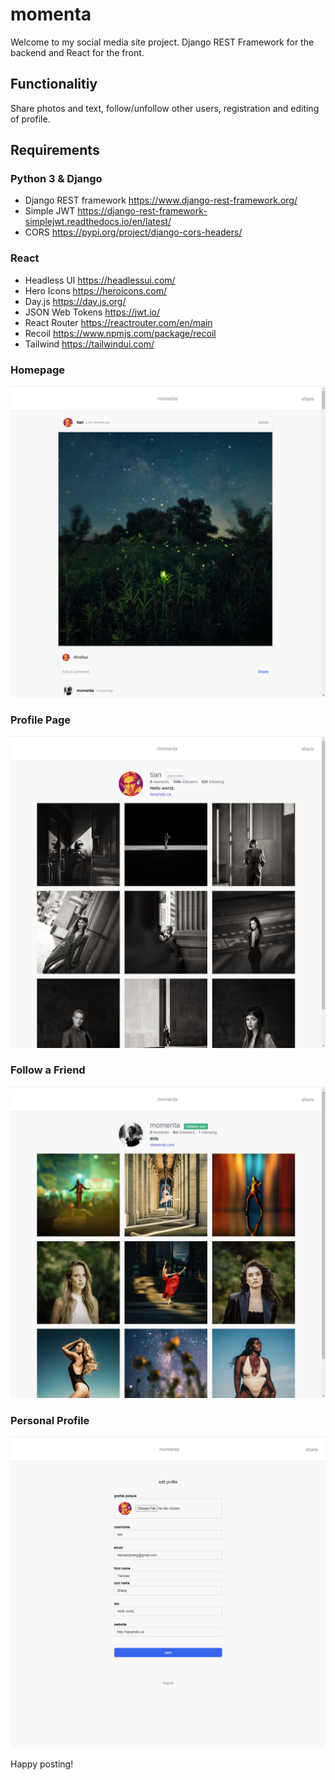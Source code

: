 # momenta

Welcome to my social media site project. Django REST Framework for the backend and React for the front.

## Functionalitiy

Share photos and text, follow/unfollow other users, registration and editing of profile.

## Requirements

### Python 3 & Django

* Django REST framework https://www.django-rest-framework.org/
* Simple JWT https://django-rest-framework-simplejwt.readthedocs.io/en/latest/
* CORS https://pypi.org/project/django-cors-headers/

### React

* Headless UI https://headlessui.com/
* Hero Icons https://heroicons.com/
* Day.js https://day.js.org/
* JSON Web Tokens https://jwt.io/
* React Router https://reactrouter.com/en/main
* Recoil https://www.npmjs.com/package/recoil
* Tailwind https://tailwindui.com/

### Homepage
![](https://github.com/tianxiaozhang1/momenta/blob/main/screenshot1a.png)

### Profile Page
![](https://github.com/tianxiaozhang1/momenta/blob/main/screenshot2a.png)

### Follow a Friend
![](https://github.com/tianxiaozhang1/momenta/blob/main/screenshot3a.png)

### Personal Profile
![](https://github.com/tianxiaozhang1/momenta/blob/main/screenshot4a.png)

Happy posting!
